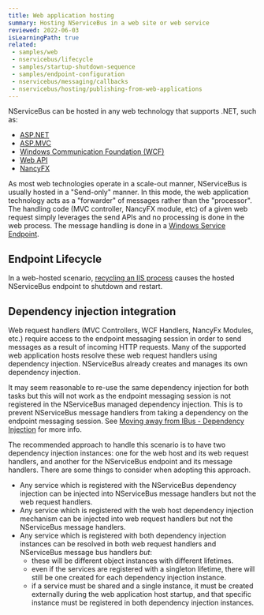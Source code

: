 ```yaml
---
title: Web application hosting
summary: Hosting NServiceBus in a web site or web service
reviewed: 2022-06-03
isLearningPath: true
related:
 - samples/web
 - nservicebus/lifecycle
 - samples/startup-shutdown-sequence
 - samples/endpoint-configuration
 - nservicebus/messaging/callbacks
 - nservicebus/hosting/publishing-from-web-applications
---
```


NServiceBus can be hosted in any web technology that supports .NET, such as:

* [ASP.NET](https://www.asp.net/get-started/websites)
* [ASP.MVC](https://www.asp.net/mvc)
* [Windows Communication Foundation (WCF)](https://docs.microsoft.com/en-us/dotnet/framework/wcf/whats-wcf)
* [Web API](https://www.asp.net/web-api)
* [NancyFX](http://nancyfx.org/)

As most web technologies operate in a scale-out manner, NServiceBus is usually hosted in a "Send-only" manner. In this mode, the web application technology acts as a "forwarder" of messages rather than the "processor". The handling code (MVC controller, NancyFX module, etc) of a given web request simply leverages the send APIs and no processing is done in the web process. The message handling is done in a [Windows Service Endpoint](windows-service.md).

## Endpoint Lifecycle

In a web-hosted scenario, [recycling an IIS process](https://docs.microsoft.com/en-us/previous-versions/iis/6.0-sdk/ms525803(v=vs.90)) causes the hosted NServiceBus endpoint to shutdown and restart.

## Dependency injection integration

Web request handlers (MVC Controllers, WCF Handlers, NancyFx Modules, etc.) require access to the endpoint messaging session in order to send messages as a result of incoming HTTP requests. Many of the supported web application hosts resolve these web request handlers using dependency injection. NServiceBus already creates and manages its own dependency injection.

It may seem reasonable to re-use the same dependency injection for both tasks but this will not work as the endpoint messaging session is not registered in the NServiceBus managed dependency injection. This is to prevent NServiceBus message handlers from taking a dependency on the endpoint messaging session. See [Moving away from IBus - Dependency Injection](/nservicebus/upgrades/5to6/moving-away-from-ibus.md#dependency-injection) for more info.

The recommended approach to handle this scenario is to have two dependency injection instances: one for the web host and its web request handlers, and another for the NServiceBus endpoint and its message handlers. There are some things to consider when adopting this approach.

* Any service which is registered with the NServiceBus dependency injection can be injected into NServiceBus message handlers but not the web request handlers.
* Any service which is registered with the web host dependency injection mechanism can be injected into web request handlers but not the NServiceBus message handlers.
* Any service which is registered with both dependency injection instances can be resolved in both web request handlers and NServiceBus message bus handlers _but_:
  * these will be different object instances with different lifetimes.
  * even if the services are registered with a singleton lifetime, there will still be one created for each dependency injection instance.
  * if a service must be shared and a single instance, it must be created externally during the web application host startup, and that specific instance must be registered in both dependency injection instances.
